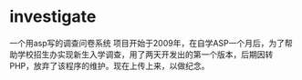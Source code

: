 investigate
===========

一个用asp写的调查问卷系统
    项目开始于2009年，在自学ASP一个月后，为了帮助学校招生办实现新生入学调查，用了两天开发出的第一个版本，后期因转PHP，放弃了该程序的维护。现在上传上来，以做纪念。
